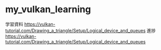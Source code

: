 # my_vulkan_learning
学習資料
https://vulkan-tutorial.com/Drawing_a_triangle/Setup/Logical_device_and_queues
進捗
https://vulkan-tutorial.com/Drawing_a_triangle/Setup/Logical_device_and_queues
